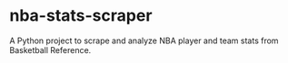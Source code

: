 # nba-stats-scraper
 A Python project to scrape and analyze NBA player and team stats from Basketball Reference.
